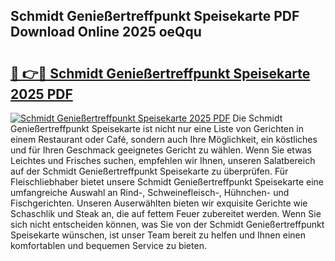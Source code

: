 ## Schmidt Genießertreffpunkt Speisekarte PDF Download Online 2025 oeQqu

# <h2><a href="http://gcbvtc.nevu.top/?p=Schmidt+Genie%c3%9fertreffpunkt+Speisekarte">🔗 👉🔴 Schmidt Genießertreffpunkt Speisekarte 2025 PDF</a></h2>

[![Schmidt Genießertreffpunkt Speisekarte 2025 PDF](https://i.imgur.com/dBaPXMq.png)](http://gcbvtc.nevu.top/?p=Schmidt+Genie%c3%9fertreffpunkt+Speisekarte)
Die Schmidt Genießertreffpunkt Speisekarte ist nicht nur eine Liste von Gerichten in einem Restaurant oder Café, sondern auch Ihre Möglichkeit, ein köstliches und für Ihren Geschmack geeignetes Gericht zu wählen. Wenn Sie etwas Leichtes und Frisches suchen, empfehlen wir Ihnen, unseren Salatbereich auf der Schmidt Genießertreffpunkt Speisekarte zu überprüfen. Für Fleischliebhaber bietet unsere Schmidt Genießertreffpunkt Speisekarte eine umfangreiche Auswahl an Rind-, Schweinefleisch-, Hühnchen- und Fischgerichten. Unseren Auserwählten bieten wir exquisite Gerichte wie Schaschlik und Steak an, die auf fettem Feuer zubereitet werden. Wenn Sie sich nicht entscheiden können, was Sie von der Schmidt Genießertreffpunkt Speisekarte wünschen, ist unser Team bereit zu helfen und Ihnen einen komfortablen und bequemen Service zu bieten.

